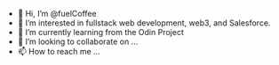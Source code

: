 - 👋 Hi, I’m @fuelCoffee
- 👀 I’m interested in fullstack web development, web3, and Salesforce.
- 🌱 I’m currently learning from the Odin Project
- 💞️ I’m looking to collaborate on ...
- 📫 How to reach me ...

<!---
fuelCoffee/fuelCoffee is a ✨ special ✨ repository because its `README.md` (this file) appears on your GitHub profile.
You can click the Preview link to take a look at your changes.
--->
